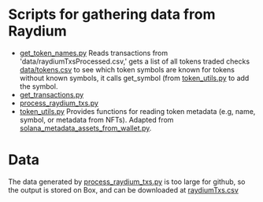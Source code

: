 # Scripts for gathering data from Raydium

* [get_token_names.py](get_token_names.py) Reads transactions from 'data/raydiumTxsProcessed.csv,' gets a list of all tokens traded checks [data/tokens.csv](data/tokens.csv) to see which token symbols are known for tokens without known symbols, it calls get_symbol (from [token_utils.py](token_utils.py) to add the symbol.
* [get_transactions.py](get_transactions.py)
* [process_raydium_txs.py](process_raydium_txs.py)
* [token_utils.py](token_utils.py) Provides functions for reading token metadata (e.g, name, symbol, or metadata from NFTs).  Adapted from [solana_metadata_assets_from_wallet.py](https://gist.githubusercontent.com/CrackerHax/61882cf814cde4d9cbc6f5a709e51c34/raw/38d0f11f6f394f7aea0be788f1760f5302b59c91/solana_metadata_assets_from_wallet.py).

# Data

The data generated by [process_raydium_txs.py](process_raydium_txs.py) is too large for github, so the output is stored on Box, and 
can be downloaded at [raydiumTxs.csv](https://upenn.box.com/s/5tstk731l4oxw9rdo977e6ihmzi9aejb)

